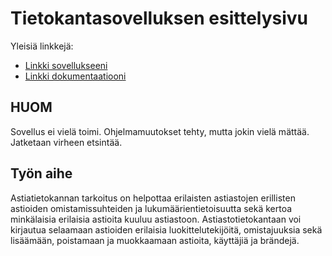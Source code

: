 ﻿# Tietokantasovelluksen esittelysivu

Yleisiä linkkejä:

* [Linkki sovellukseeni](http://hanneras.users.cs.helsinki.fi/)
* [Linkki dokumentaatiooni](https://github.com/hannerasa/Tsoha-Bootstrap/blob/master/doc/dokumentaatio.pdf)

## HUOM

Sovellus ei vielä toimi. Ohjelmamuutokset tehty, mutta jokin vielä mättää. Jatketaan virheen etsintää.

## Työn aihe

Astiatietokannan tarkoitus on helpottaa erilaisten astiastojen erillisten astioiden omistamissuhteiden ja lukumäärientietoisuutta sekä kertoa minkälaisia erilaisia astioita kuuluu astiastoon. 
Astiastotietokantaan voi kirjautua selaamaan astioiden erilaisia luokittelutekijöitä, omistajuuksia sekä lisäämään, poistamaan ja muokkaamaan astioita, käyttäjiä ja brändejä.
